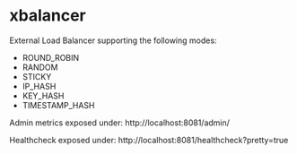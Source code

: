 # xbalancer
External Load Balancer supporting the following modes:

* ROUND_ROBIN
* RANDOM
* STICKY
* IP_HASH
* KEY_HASH
* TIMESTAMP_HASH


Admin metrics exposed under:
http://localhost:8081/admin/

Healthcheck exposed under:
http://localhost:8081/healthcheck?pretty=true
